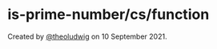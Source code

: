 # is-prime-number/cs/function

Created by [@theoludwig](https://github.com/theoludwig) on 10 September 2021.
